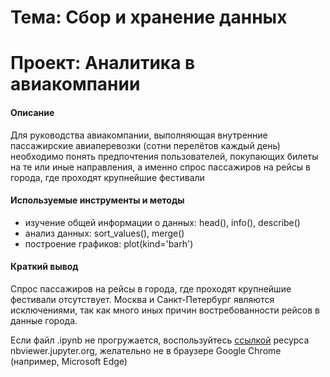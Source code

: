 # Тема: Сбор и хранение данных
# Проект: Аналитика в авиакомпании

#### Описание
Для руководства авиакомпании, выполняющая внутренние пассажирские авиаперевозки (сотни перелётов каждый день) необходимо понять предпочтения пользователей, покупающих билеты на те или иные направления, а именно спрос пассажиров на рейсы в города, где проходят крупнейшие фестивали

#### Используемые инструменты и методы
* изучение общей информации о данных: head(), info(), describe()
* анализ данных: sort_values(), merge()
* построение графиков: plot(kind='barh')

#### Краткий вывод
Cпрос пассажиров на рейсы в города, где проходят крупнейшие фестивали отсутствует. Москва и Санкт-Петербург являются исключениями, так как много иных причин востребованности рейсов в данные города.

Если файл .ipynb не прогружается, воспользуйтесь [ссылкой](https://nbviewer.jupyter.org/github/Slepneva/Yandex_Prakticum/blob/main/5.%20%D0%A1%D0%B1%D0%BE%D1%80%20%D0%B8%20%D1%85%D1%80%D0%B0%D0%BD%D0%B5%D0%BD%D0%B8%D0%B5%20%D0%B4%D0%B0%D0%BD%D0%BD%D1%8B%D1%85/%D0%90%D0%BD%D0%B0%D0%BB%D0%B8%D1%82%D0%B8%D0%BA%D0%B0%20%D0%B2%20%D0%B0%D0%B2%D0%B8%D0%B0%D0%BA%D0%BE%D0%BC%D0%BF%D0%B0%D0%BD%D0%B8%D0%B8.ipynb) ресурса nbviewer.jupyter.org, желательно не в браузере Google Chrome (например, Microsoft Edge)